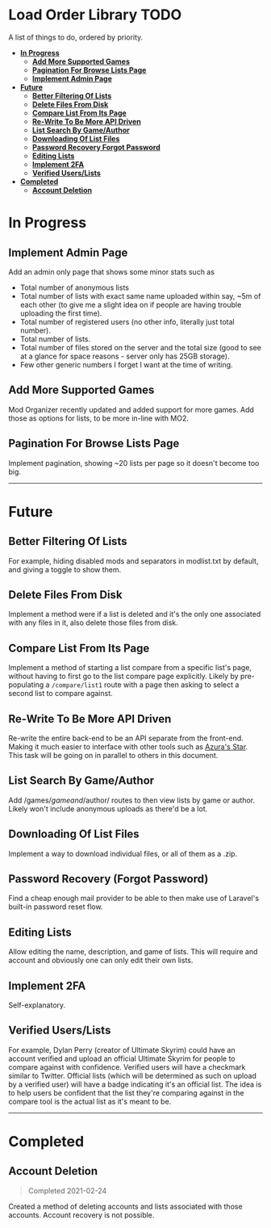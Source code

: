 # Load Order Library TODO

A list of things to do, ordered by priority.

<!-- TOC -->

- [**In Progress**](#in-progress)
	- [**Add More Supported Games**](#add-more-supported-games)
	- [**Pagination For Browse Lists Page**](#pagination-for-browse-lists-page)
	- [**Implement Admin Page**](#implement-admin-page)
- [**Future**](#future)
	- [**Better Filtering Of Lists**](#better-filtering-of-lists)
	- [**Delete Files From Disk**](#delete-files-from-disk)
	- [**Compare List From Its Page**](#compare-list-from-its-page)
	- [**Re-Write To Be More API Driven**](#re-write-to-be-more-api-driven)
	- [**List Search By Game/Author**](#list-search-by-gameauthor)
	- [**Downloading Of List Files**](#downloading-of-list-files)
	- [**Password Recovery Forgot Password**](#password-recovery-forgot-password)
	- [**Editing Lists**](#editing-lists)
	- [**Implement 2FA**](#implement-2fa)
	- [**Verified Users/Lists**](#verified-userslists)
- [**Completed**](#completed)
	- [**Account Deletion**](#account-deletion)

<!-- /TOC -->

# **In Progress**

## **Implement Admin Page**
Add an admin only page that shows some minor stats such as

- Total number of anonymous lists
- Total number of lists with exact same name uploaded within say, ~5m of each other (to give me a slight idea on if people are having trouble uploading the first time).
- Total number of registered users (no other info, literally just total number). 
- Total number of lists. 
- Total number of files stored on the server and the total size (good to see at a glance for space reasons - server only has 25GB storage).
- Few other generic numbers I forget I want at the time of writing.

## **Add More Supported Games**
Mod Organizer recently updated and added support for more games. Add those as options for lists, to be more in-line with MO2.

## **Pagination For Browse Lists Page**
Implement pagination, showing ~20 lists per page so it doesn't become too big.

___

# **Future**

## **Better Filtering Of Lists**
For example, hiding disabled mods and separators in modlist.txt by default, and giving a toggle to show them.

## **Delete Files From Disk**
Implement a method were if a list is deleted and it's the only one associated with any files in it, also delete those files from disk.

## **Compare List From Its Page**
Implement a method of starting a list compare from a specific list's page, without having to first go to the list compare page explicitly. Likely by pre-populating a `/compare/list1` route with a page then asking to select a second list to compare against.

## **Re-Write To Be More API Driven**
Re-write the entire back-end to be an API separate from the front-end. Making it much easier to interface with other tools such as [Azura's Star](https://github.com/RingComics/azuras-start). This task will be going on in parallel to others in this document.

## **List Search By Game/Author**
Add /games/$game and /$author/ routes to then view lists by game or author. Likely won't include anonymous uploads as there'd be a lot.

## **Downloading Of List Files**
Implement a way to download individual files, or all of them as a .zip.

## **Password Recovery (Forgot Password)**
Find a cheap enough mail provider to be able to then make use of Laravel's built-in password reset flow.

## **Editing Lists**
Allow editing the name, description, and game of lists. This will require and account and obviously one can only edit their own lists.

## **Implement 2FA**
Self-explanatory.

## **Verified Users/Lists**
For example, Dylan Perry (creator of Ultimate Skyrim) could have an account verified and upload an official Ultimate Skyrim for people to compare against with confidence. Verified users will have a checkmark similar to Twitter. Official lists (which will be determined as such on upload by a verified user) will have a badge indicating it's an official list. The idea is to help users be confident that the list they're comparing against in the compare tool is the actual list as it's meant to be.

____

# **Completed**

## **Account Deletion**
> Completed 2021-02-24

Created a method of deleting accounts and lists associated with those accounts. Account recovery is not possible.



